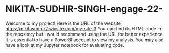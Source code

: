 # NIKITA-SUDHIR-SINGH-engage-22-
Welcome to my project!
Here is the URL of the website https://nikitasudhir2.wixsite.com/my-site-3
You can find its HTML code in the repository but I would recommend using the URL for better experience.
It is essential to have a PowerBI account to view my analysis. You may also have a look at my Jupyter notebook for evaluating code.
